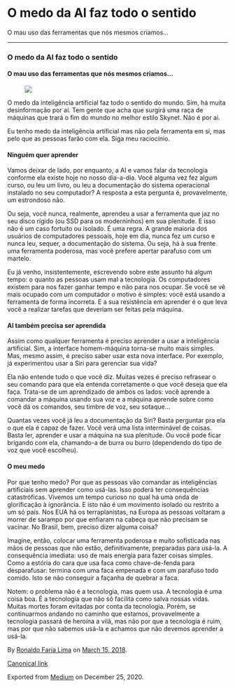 O medo da AI faz todo o sentido
===============================

O mau uso das ferramentas que nós mesmos criamos…

------------------------------------------------------------------------

### O medo da AI faz todo o sentido

#### O mau uso das ferramentas que nós mesmos criamos…

<figure>
<img src="https://cdn-images-1.medium.com/max/800/1*tVulmfN1smN8eX8Rv33z9w.jpeg" class="graf-image" />
</figure>O medo da inteligência artificial faz todo o sentido do mundo.
Sim, há muita desinformação por aí. Tem gente que acha que surgirá uma
raça de máquinas que trará o fim do mundo no melhor estilo Skynet. Não é
por aí.

Eu tenho medo da inteligência artificial mas não pela ferramenta em si,
mas pelo que as pessoas farão com ela. Siga meu raciocínio.

#### Ninguém quer aprender

Vamos deixar de lado, por enquanto, a AI e vamos falar da tecnologia
conforme ela existe hoje no nosso dia-a-dia. Você alguma vez fez algum
curso, ou leu um livro, ou leu a documentação do sistema operacional
instalado no seu computador? A resposta a esta pergunta é,
provavelmente, um estrondoso não.

Ou seja, você nunca, realmente, aprendeu a usar a ferramenta que jaz no
seu disco rígido (ou SSD para os moderninhos) em sua plenitude. E isso
não é um caso fortuito ou isolado. É uma regra. A grande maioria dos
usuários de computadores pessoais, hoje em dia, nunca fez um curso e
nunca leu, sequer, a documentação do sistema. Ou seja, há à sua frente
uma ferramenta poderosa, mas você prefere apertar parafuso com um
martelo.

Eu já venho, insistentemente, escrevendo sobre este assunto há algum
tempo: o quanto as pessoas usam mal a tecnologia. Os computadores
existem para nos fazer ganhar tempo e não para nos ocupar. Se você se vê
mais ocupado com um computador o motivo é simples: você está usando a
ferramenta de forma incorreta. E a sua resistência em aprender é o que
leva você a realizar tarefas que deveriam ser feitas pela máquina.

#### AI também precisa ser aprendida

Assim como qualquer ferramenta é preciso aprender a usar a inteligência
artificial. Sim, a interface homem-máquina torna-se muito mais simples.
Mas, mesmo assim, é preciso saber usar esta nova interface. Por exemplo,
já experimentou usar a Siri para gerenciar sua vida?

Ela não entende tudo o que você diz. Muitas vezes é preciso refrasear o
seu comando para que ela entenda corretamente o que você deseja que ela
faça. Trata-se de um aprendizado de ambos os lados: você aprende a
comandar a máquina usando sua voz e a máquina aprende sobre como você dá
os comandos, seu timbre de voz, seu sotaque…

Quantas vezes você já leu a documentação da Siri? Basta perguntar pra
ela o que ela é capaz de fazer. Você verá uma lista interminável de
coisas. Basta ler, aprender e usar a máquina na sua plenitude. Ou você
pode ficar brigando com ela, chamando-a de burra ou burro (dependendo do
tipo de voz que você escolheu).

#### O meu medo

Por que tenho medo? Por que as pessoas vão comandar as inteligências
artificiais sem aprender como usá-las. Isso poderá ter consequências
catastróficas. Vivemos um tempo curioso no qual há uma onda de
glorificação à ignorância. E isto não é um movimento isolado ou restrito
a um só país. Nos EUA há os terraplanistas, na Europa as pessoas
voltaram a morrer de sarampo por que enfiaram na cabeça que não precisam
se vacinar. No Brasil, bem, preciso dizer alguma coisa?

Imagine, então, colocar uma ferramenta poderosa e muito sofisticada nas
mãos de pessoas que não estão, definitivamente, preparadas para usá-la.
A consequência imediata: uso de mais energia para fazer coisas simples.
Como a estória do cara que usa faca como chave-de-fenda para
desparafusar: termina com uma faca empenada e com um parafuso todo
comido. Isto se não conseguir a façanha de quebrar a faca.

Notem: o problema não é a tecnologia, mas quem usa. A tecnologia é uma
coisa boa. É a tecnologia que não só facilita como salva nossas vidas.
Muitas mortes foram evitadas por conta da tecnologia. Porém, se
continuarmos andando no caminho que estamos, provavelmente a tecnologia
passará de heroína a vilã, mas não por que a tecnologia é ruim, mas por
que não sabemos usá-la e achamos que não devemos aprender a usá-la.

By
<a href="https://medium.com/@ronaldolima" class="p-author h-card">Ronaldo Faria Lima</a>
on [March 15, 2018](https://medium.com/p/2a34763f132f).

<a href="https://medium.com/@ronaldolima/o-medo-da-ai-faz-todo-o-sentido-2a34763f132f" class="p-canonical">Canonical link</a>

Exported from [Medium](https://medium.com) on December 25, 2020.
